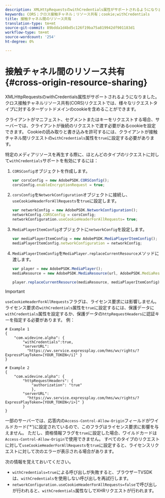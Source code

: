 ```yaml
---
description: XMLHttpRequestsのwithCredentials属性がサポートされるようになりました。クロス接触チャネルリソース共有(CORS)リクエストでは、様々なリクエストタイプに対するターゲットドメインのcookieを含めることができます。
keywords: CORS；クロス接触チャネル；リソース共有；cookie;withCredentials
title: 接触チャネル間のリソース共有
translation-type: tm+mt
source-git-commit: 89bdda1d4bd5c126f19ba75a819942df901183d1
workflow-type: tm+mt
source-wordcount: '254'
ht-degree: 0%

---
```



# 接触チャネル間のリソース共有{#cross-origin-resource-sharing}

XMLHttpRequestsのwithCredentials属性がサポートされるようになりました。クロス接触チャネルリソース共有(CORS)リクエストでは、様々なリクエストタイプに対するターゲットドメインのcookieを含めることができます。

クライアントがマニフェスト、セグメントまたはキーをリクエストする場合、サーバーでは、クライアントが後続のリクエストで渡す必要があるcookieを設定できます。 Cookieの読み取りと書き込みを許可するには、クライアントが接触チャネル間リクエストの`withCredentials`属性を`true`に設定する必要があります。

特定のメディアリソースを再生する際に、ほとんどのタイプのリクエストに対して`withCredentials`サポートを有効にするには：

1. `CORSConfig`オブジェクトを作成します。

   ```js
   var corsConfig = new AdobePSDK.CORSConfig();  
   corsConfig.enableEncryptionRequest = true; 
   ```

1. `corsConfig`を`NetworkConfiguration`オブジェクトに接続し、`useCookieHeaderForAllRequests`を`true`に設定します。

   ```js
   var networkConfig = new AdobePSDK.NetworkConfiguration();  
   networkConfig.CORSConfig = corsConfig; 
   networkConfiguration.useCookieHeaderForAllRequests= true;
   ```

1. `MediaPlayerItemConfig`オブジェクトに`networkConfig`を設定します。

   ```js
   var mediaPlayerItemConfig = new AdobePSDK.MediaPlayerItemConfig();  
   mediaPlayerItemConfig.networkConfiguration = networkConfig; 
   ```

1. `MediaPlayerItemConfig`を`MediaPlayer.replaceCurrentResource`メソッドに渡します。

   ```js
   var player = new AdobePSDK.MediaPlayer(); 
   mediaResource = new AdobePSDK.MediaResource(url, AdobePSDK.MediaResourceType.HLS);  
   
   player.replaceCurrentResource(mediaResource, mediaPlayerItemConfig);  
   ```

>[!IMPORTANT]
>
>`useCookieHeaderForAllRequests`フラグは、ライセンス要求には影響しません。 ライセンス要求の`withCredentials`属性を`true`に設定するには、保護データに`withCredentials`属性を設定するか、保護データの`httpRequestHeaders`に認証キーを指定する必要があります。 例：

```
# Example 1 
{ 
    "com.widevine.alpha": {  
        "withCredentials":true,  
        "serverURL":  
          "https://wv.service.expressplay.com/hms/wv/rights/?ExpressPlayToken=[YOUR_TOKEN</i]" } 
} 
 
# Example 2 
{ 
    "com.widevine.alpha": { 
        "httpRequestHeaders": {  
            "authorization": "true"  
            }, 
        "serverURL":  
          "https://wv.service.expressplay.com/hms/wv/rights/?ExpressPlayToken=[YOUR_TOKEN</i>]" }
        } 
}
```

一部のサーバーでは、応答内の`Access-Control-Allow-Origin`フィールドがワイルドカード(&#39;*&#39;)に設定されているので、このフラグはライセンス要求に影響を与えません。 ただし、資格情報フラグを`true`に設定した場合、ワイルドカードは`Access-Control-Allow-Origin`で使用できません。 すべてのタイプのリクエストに対して`useCookieHeaderForAllRequests`を`true`に設定すると、ライセンスリクエストに対して次のエラーが表示される場合があります。

次の情報を覚えておいてください。

* `withCredentials=true`による呼び出しが失敗すると、ブラウザーTVSDKは、`withCredentials`を使用しない呼び出しを再試行します。
* `networkConfiguration.useCookieHeaderForAllRequests=false`で呼び出しが行われると、`withCredentials`属性なしでXHRリクエストが行われます。